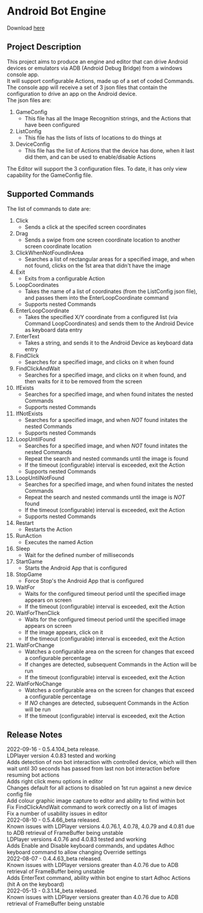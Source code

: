 # Android Bot Engine

Download [here](https://github.com/keif888/AndroidBotEngine/releases)

## Project Description

This project aims to produce an engine and editor that can drive Android devices or emulators via ADB (Android Debug Bridge) from a windows console app.  
It will support configurable Actions, made up of a set of coded Commands.  
The console app will receive a set of 3 json files that contain the configuration to drive an app on the Android device.  
The json files are:  
1. GameConfig
	- This file has all the Image Recognition strings, and the Actions that have been configured
1. ListConfig
	- This file has the lists of lists of locations to do things at
1. DeviceConfig
	- This file has the list of Actions that the device has done, when it last did them, and can be used to enable/disable Actions

The Editor will support the 3 configuration files.  To date, it has only view capability for the GameConfig file.


## Supported Commands

The list of commands to date are:

1. Click
	- Sends a click at the specifed screen coordinates
1. Drag
	- Sends a swipe from one screen coordinate location to another screen coordinate location
1. ClickWhenNotFoundInArea
	- Searches a list of rectangular areas for a specified image, and when not found, clicks on the 1st area that didn't have the image
1. Exit
	- Exits from a configurable Action
1. LoopCoordinates
	- Takes the name of a list of coordinates (from the ListConfig json file), and passes them into the EnterLoopCoordinate command
	- Supports nested Commands
1. EnterLoopCoordinate
	- Takes the specified X/Y coordinate from a configured list (via Command LoopCoordinates) and sends them to the Android Device as keyboard data entry
1. EnterText
    - Takes a string, and sends it to the Android Device as keyboard data entry
1. FindClick
	- Searches for a specified image, and clicks on it when found
1. FindClickAndWait
	- Searches for a specified image, and clicks on it when found, and then waits for it to be removed from the screen
1. IfExists
	- Searches for a specified image, and when found initates the nested Commands
	- Supports nested Commands
1. IfNotExists
	- Searches for a specified image, and when *NOT* found initates the nested Commands
	- Supports nested Commands
1. LoopUntilFound
	- Searches for a specified image, and when *NOT* found initates the nested Commands
	- Repeat the search and nested commands until the image is found
	- If the timeout (configurable) interval is exceeded, exit the Action
	- Supports nested Commands
1. LoopUntilNotFound
	- Searches for a specified image, and when found initates the nested Commands
	- Repeat the search and nested commands until the image is *NOT* found
	- If the timeout (configurable) interval is exceeded, exit the Action
	- Supports nested Commands
1. Restart
	- Restarts the Action
1. RunAction
	- Executes the named Action
1. Sleep
	- Wait for the defined number of milliseconds
1. StartGame
	- Starts the Android App that is configured
1. StopGame
	- Force Stop's the Android App that is configured
1. WaitFor
	- Waits for the configured timeout period until the specified image appears on screen
	- If the timeout (configurable) interval is exceeded, exit the Action
1. WaitForThenClick
	- Waits for the configured timeout period until the specified image appears on screen
	- If the image appears, click on it
	- If the timeout (configurable) interval is exceeded, exit the Action
1. WaitForChange
	- Watches a configurable area on the screen for changes that exceed a configurable percentage
	- If changes are detected, subsequent Commands in the Action will be run
	- If the timeout (configurable) interval is exceeded, exit the Action
1. WaitForNoChange
	- Watches a configurable area on the screen for changes that exceed a configurable percentage
	- If *NO* changes are detected, subsequent Commands in the Action will be run
	- If the timeout (configurable) interval is exceeded, exit the Action


## Release Notes

2022-09-16 - 0.5.4.104_beta release.  
LDPlayer version 4.0.83 tested and working  
Adds detection of non bot interaction with controlled device, which will then wait until 30 seconds has passed from last non bot interaction before resuming bot actions  
Adds right click menu options in editor  
Changes default for all actions to disabled on 1st run against a new device config file  
Add colour graphic image capture to editor and ability to find within bot  
Fix FindClickAndWait command to work correctly on a list of images  
Fix a number of usability issues in editor  
2022-08-10 - 0.5.4.66_beta released.  
Known issues with LDPlayer versions 4.0.76.1, 4.0.78, 4.0.79 and 4.0.81 due to ADB retrieval of FrameBuffer being unstable  
LDPlayer versions 4.0.76 and 4.0.83 tested and working  
Adds Enable and Disable keyboard commands, and updates Adhoc keyboard command to allow changing Override settings  
2022-08-07 - 0.4.4.63_beta released.  
Known issues with LDPlayer versions greater than 4.0.76 due to ADB retrieval of FrameBuffer being unstable  
Adds EnterText command, ability within bot engine to start Adhoc Actions (hit A on the keyboard)  
2022-05-13 - 0.3.1.14_beta released.  
Known issues with LDPlayer versions greater than 4.0.76 due to ADB retrieval of FrameBuffer being unstable  
